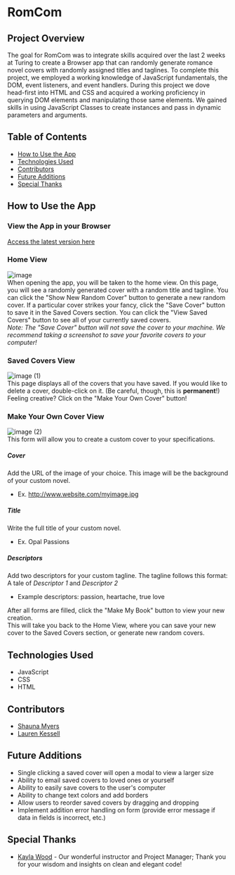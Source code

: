 # RomCom

## Project Overview

  The goal for RomCom was to integrate skills acquired over the last 2 weeks at Turing to create a Browser app that can randomly generate romance novel covers with randomly assigned titles and taglines. To complete this project, we employed a working knowledge of JavaScript fundamentals, the DOM, event listeners, and event handlers. During this project we dove head-first into HTML and CSS and acquired a working proficiency in querying DOM elements and manipulating those same elements. We gained skills in using JavaScript Classes to create instances and pass in dynamic parameters and arguments.

## Table of Contents

- <a href="#how-to-use-app">How to Use the App</a>
- <a href="#technologies-used">Technologies Used</a>
- <a href="#contributors">Contributors</a>
- <a href="#future-additions">Future Additions</a>
- <a href="#special-thanks">Special Thanks</a>


## <a id="how-to-use-app">How to Use the App</a>
### View the App in your Browser
[Access the latest version here](https://lkessell.github.io/romcom/)
### Home View
![image](https://user-images.githubusercontent.com/77205456/113491612-29174080-94a0-11eb-8b78-baa2f03f1783.png)  
When opening the app, you will be taken to the home view. On this page, you will see a randomly generated cover with a random title and tagline. You can click the "Show New Random Cover" button to generate a new random cover. If a particular cover strikes your fancy, click the "Save Cover" button to save it in the Saved Covers section. You can click the "View Saved Covers" button to see all of your currently saved covers.  
*Note: The "Save Cover" button will not save the cover to your machine. We recommend taking a screenshot to save your favorite covers to your computer!*
### Saved Covers View
![image (1)](https://user-images.githubusercontent.com/77205456/113491643-65e33780-94a0-11eb-8faa-1fc3effff294.png)   
This page displays all of the covers that you have saved. If you would like to delete a cover, double-click on it. (Be careful, though, this is **permanent**!)  
Feeling creative? Click on the "Make Your Own Cover" button!
### Make Your Own Cover View
![image (2)](https://user-images.githubusercontent.com/77205456/113491656-7abfcb00-94a0-11eb-867f-be6e463d8cc6.png)    
This form will allow you to create a custom cover to your specifications.  
##### Cover
Add the URL of the image of your choice. This image will be the background of your custom novel.
- Ex. http://www.website.com/myimage.jpg
##### Title
Write the full title of your custom novel.
- Ex. Opal Passions
##### Descriptors
Add two descriptors for your custom tagline. The tagline follows this format: A tale of *Descriptor 1* and *Descriptor 2*
- Example descriptors: passion, heartache, true love  

After all forms are filled, click the "Make My Book" button to view your new creation.  
This will take you back to the Home View, where you can save your new cover to the Saved Covers section, or generate new random covers.


## <a id="technologies-used">Technologies Used</a>
- JavaScript
- CSS
- HTML

## <a id="contributors">Contributors</a>
- [Shauna Myers](https://github.com/ShaunaMyers)
- [Lauren Kessell](https://github.com/LKessell)

## <a id="future-additions">Future Additions</a>
- Single clicking a saved cover will open a modal to view a larger size
- Ability to email saved covers to loved ones or yourself
- Ability to easily save covers to the user's computer
- Ability to change text colors and add borders
- Allow users to reorder saved covers by dragging and dropping
- Implement addition error handling on form (provide error message if data in fields is incorrect, etc.)

## <a id="special-thanks">Special Thanks</a>
- [Kayla Wood](https://github.com/kaylaewood) - Our wonderful instructor and Project Manager; Thank you for your wisdom and insights on clean and elegant code!

